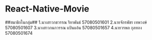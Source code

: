 # React-Native-Movie

##สมาชิกในกลุ่ม##
1.นางสาวกชวรรณ ริยาพันธ์ 57080501601
2.นายจักรพัชร เทพวงษ์ 57080501607
3.นางสาวกนกวรรณ แป้นแอ้น 57080501657
4.นายวรพล กุลทอง 57080501674
